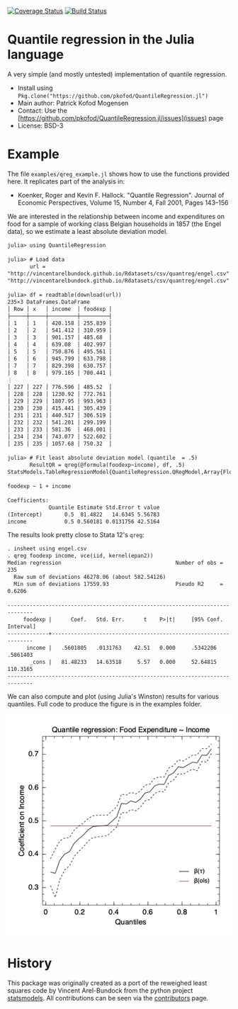 [![Coverage Status](https://coveralls.io/repos/pkofod/QuantileRegression.jl/badge.svg?branch=master)](https://coveralls.io/r/pkofod/QuantileRegression.jl?branch=master)
[![Build Status](https://travis-ci.org/pkofod/QuantileRegression.jl.svg?branch=master)](https://travis-ci.org/pkofod/QuantileRegression.jl)

# Quantile regression in the Julia language

A very simple (and mostly untested) implementation of quantile regression.

* Install using `Pkg.clone("https://github.com/pkofod/QuantileRegression.jl")`
* Main author: Patrick Kofod Mogensen
* Contact: Use the [https://github.com/pkofod/QuantileRegression.jl/issues](issues) page
* License: BSD-3

# Example

The file ``examples/qreg_example.jl`` shows how to use the functions provided here. It replicates part of the analysis in:

* Koenker, Roger and Kevin F. Hallock. "Quantile Regression". Journal of Economic Perspectives, Volume 15, Number 4, Fall 2001, Pages 143–156

We are interested in the relationship between income and expenditures on food for a sample of working class Belgian households in 1857 (the Engel data), so we estimate a least absolute deviation model.

```jldoctest
julia> using QuantileRegression

julia> # Load data
       url = "http://vincentarelbundock.github.io/Rdatasets/csv/quantreg/engel.csv"
"http://vincentarelbundock.github.io/Rdatasets/csv/quantreg/engel.csv"

julia> df = readtable(download(url))
235×3 DataFrames.DataFrame
│ Row │ x   │ income  │ foodexp │
├─────┼─────┼─────────┼─────────┤
│ 1   │ 1   │ 420.158 │ 255.839 │
│ 2   │ 2   │ 541.412 │ 310.959 │
│ 3   │ 3   │ 901.157 │ 485.68  │
│ 4   │ 4   │ 639.08  │ 402.997 │
│ 5   │ 5   │ 750.876 │ 495.561 │
│ 6   │ 6   │ 945.799 │ 633.798 │
│ 7   │ 7   │ 829.398 │ 630.757 │
│ 8   │ 8   │ 979.165 │ 700.441 │
⋮
│ 227 │ 227 │ 776.596 │ 485.52  │
│ 228 │ 228 │ 1230.92 │ 772.761 │
│ 229 │ 229 │ 1807.95 │ 993.963 │
│ 230 │ 230 │ 415.441 │ 305.439 │
│ 231 │ 231 │ 440.517 │ 306.519 │
│ 232 │ 232 │ 541.201 │ 299.199 │
│ 233 │ 233 │ 581.36  │ 468.001 │
│ 234 │ 234 │ 743.077 │ 522.602 │
│ 235 │ 235 │ 1057.68 │ 750.32  │

julia> # Fit least absolute deviation model (quantile  = .5)
       ResultQR = qreg(@formula(foodexp~income), df, .5)
StatsModels.TableRegressionModel{QuantileRegression.QRegModel,Array{Float64,2}}

foodexp ~ 1 + income

Coefficients:
             Quantile Estimate Std.Error t value
(Intercept)       0.5  81.4822   14.6345 5.56783
income            0.5 0.560181 0.0131756 42.5164
```

The results look pretty close to Stata 12's ``qreg``:

    . insheet using engel.csv
    . qreg foodexp income, vce(iid, kernel(epan2))
    Median regression                                    Number of obs =       235
      Raw sum of deviations 46278.06 (about 582.54126)
      Min sum of deviations 17559.93                     Pseudo R2     =    0.6206

    ------------------------------------------------------------------------------
         foodexp |      Coef.   Std. Err.      t    P>|t|     [95% Conf. Interval]
    -------------+----------------------------------------------------------------
          income |   .5601805   .0131763    42.51   0.000     .5342206    .5861403
           _cons |   81.48233   14.63518     5.57   0.000     52.64815    110.3165
    ------------------------------------------------------------------------------

We can also compute and plot (using Julia's Winston) results for various quantiles. Full code to produce the figure is in the examples folder.

![](./examples/qreg_example_plot.png)

# History
This package was originally created as a port of the reweighed least squares code by Vincent Arel-Bundock
from the python project [statsmodels](https://github.com/statsmodels/statsmodels). All contributions can be seen via the [contributors](https://github.com/pkofod/QuantileRegression.jl/graphs/contributors) page.
